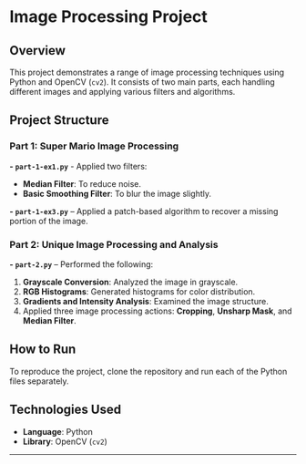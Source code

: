 # Image Processing Project

## Overview

This project demonstrates a range of image processing techniques using Python and OpenCV (`cv2`). It consists of two main parts, each handling different images and applying various filters and algorithms.

## Project Structure

### Part 1: Super Mario Image Processing

**- `part-1-ex1.py`** - Applied two filters:
  - **Median Filter**: To reduce noise.
  - **Basic Smoothing Filter**: To blur the image slightly.

**- `part-1-ex3.py`** – Applied a patch-based algorithm to recover a missing portion of the image.


### Part 2: Unique Image Processing and Analysis
**- `part-2.py`** – Performed the following:
  1. **Grayscale Conversion**: Analyzed the image in grayscale.
  2. **RGB Histograms**: Generated histograms for color distribution.
  3. **Gradients and Intensity Analysis**: Examined the image structure.
  4. Applied three image processing actions: **Cropping**, **Unsharp Mask**, and **Median Filter**.

## How to Run

To reproduce the project, clone the repository and run each of the Python files separately.

## Technologies Used
- **Language**: Python
- **Library**: OpenCV (`cv2`)

---

